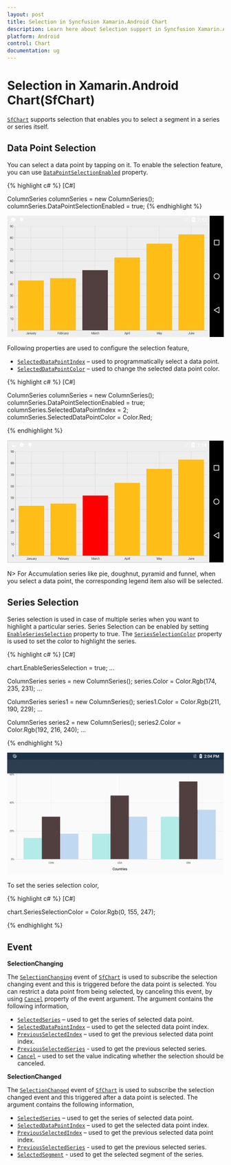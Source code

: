 ```yaml
---
layout: post
title: Selection in Syncfusion Xamarin.Android Chart
description: Learn here about Selection support in Syncfusion Xamarin.Android Chart(SfChart) control, its elements and more.
platform: Android
control: Chart
documentation: ug
---
```


# Selection in Xamarin.Android Chart(SfChart)

[`SfChart`](http://help.syncfusion.com/cr/xamarin-android/Com.Syncfusion.Charts.SfChart.html) supports selection that enables you to select a segment in a series or series itself.

## Data Point Selection
You can select a data point by tapping on it. To enable the selection feature, you can use [`DataPointSelectionEnabled`](https://help.syncfusion.com/cr/xamarin-android/Com.Syncfusion.Charts.ChartSeries.html#Com_Syncfusion_Charts_ChartSeries_DataPointSelectionEnabled) property. 

{% highlight c# %} 
[C#]

ColumnSeries columnSeries = new ColumnSeries();
columnSeries.DataPointSelectionEnabled = true;
{% endhighlight %}

![Data point selection support in Xamarin.Android Chart](selection_images/selection_img1.png)

Following properties are used to configure the selection feature,

* [`SelectedDataPointIndex`](https://help.syncfusion.com/cr/xamarin-android/Com.Syncfusion.Charts.ChartSeries.html#Com_Syncfusion_Charts_ChartSeries_SelectedDataPointIndex) – used to programmatically select a data point.
* [`SelectedDataPointColor`](https://help.syncfusion.com/cr/xamarin-android/Com.Syncfusion.Charts.ChartSeries.html#Com_Syncfusion_Charts_ChartSeries_SelectedDataPointColor) – used to change the selected data point color.

{% highlight c# %} 
[C#]

ColumnSeries columnSeries = new ColumnSeries();
columnSeries.DataPointSelectionEnabled = true;
columnSeries.SelectedDataPointIndex = 2;
columnSeries.SelectedDataPointColor = Color.Red;

{% endhighlight %}

![Selecting data point and data point color support in Xamarin.Android Chart](selection_images/selection_img2.png)


N> For Accumulation series like pie, doughnut, pyramid and funnel, when you select a data point, the corresponding legend item also will be selected.

## Series Selection

Series selection is used in case of multiple series when you want to highlight a particular series. Series Selection can be enabled by setting [`EnableSeriesSelection`](https://help.syncfusion.com/cr/xamarin-android/Com.Syncfusion.Charts.ChartBase.html#Com_Syncfusion_Charts_ChartBase_EnableSeriesSelection) property to true. The [`SeriesSelectionColor`](https://help.syncfusion.com/cr/xamarin-android/Com.Syncfusion.Charts.ChartBase.html#Com_Syncfusion_Charts_ChartBase_SeriesSelectionColor) property is used to set the color to highlight the series.

{% highlight c# %} 
[C#]

chart.EnableSeriesSelection = true;
...

ColumnSeries series = new ColumnSeries();
series.Color = Color.Rgb(174, 235, 231);
...

ColumnSeries series1 = new ColumnSeries();
series1.Color = Color.Rgb(211, 190, 229);
... 

ColumnSeries series2 = new ColumnSeries();
series2.Color = Color.Rgb(192, 216, 240);
... 


{% endhighlight %}

![Series selection support in Xamarin.Android Chart](selection_images/seriesSelection.png)

To set the series selection color,

{% highlight c# %} 
[C#]

chart.SeriesSelectionColor = Color.Rgb(0, 155, 247);

{% endhighlight %}

## Event

**SelectionChanging**

The [`SelectionChanging`](https://help.syncfusion.com/cr/xamarin-android/Com.Syncfusion.Charts.SfChart.html#Com_Syncfusion_Charts_SfChart_SelectionChanging) event of [`SfChart`](http://help.syncfusion.com/cr/xamarin-android/Com.Syncfusion.Charts.SfChart.html) is used to subscribe the selection changing event and this is triggered before the data point is selected. You can restrict a data point from being selected, by canceling this event, by using [`Cancel`](https://help.syncfusion.com/cr/xamarin-android/Com.Syncfusion.Charts.ChartSelectionChangingEvent.html#Com_Syncfusion_Charts_ChartSelectionChangingEvent_Cancel) property of the event argument. The argument contains the following information,

* [`SelectedSeries`](https://help.syncfusion.com/cr/xamarin-android/Com.Syncfusion.Charts.ChartSelectionEvent.html#Com_Syncfusion_Charts_ChartSelectionEvent_SelectedSeries) – used to get the series of selected data point.
* [`SelectedDataPointIndex`](https://help.syncfusion.com/cr/xamarin-android/Com.Syncfusion.Charts.ChartSelectionEvent.html#Com_Syncfusion_Charts_ChartSelectionEvent_SelectedDataPointIndex) – used to get the selected data point index.
* [`PreviousSelectedIndex`](https://help.syncfusion.com/cr/xamarin-android/Com.Syncfusion.Charts.ChartSelectionEvent.html#Com_Syncfusion_Charts_ChartSelectionEvent_PreviousSelectedIndex) – used to get the previous selected data point index.
* [`PreviousSelectedSeries`](https://help.syncfusion.com/cr/xamarin-android/Com.Syncfusion.Charts.ChartSelectionEvent.html#Com_Syncfusion_Charts_ChartSelectionEvent_PreviousSelectedSeries) - used to get the previous selected series. 
* [`Cancel`](https://help.syncfusion.com/cr/xamarin-android/Com.Syncfusion.Charts.ChartSelectionChangingEvent.html#Com_Syncfusion_Charts_ChartSelectionChangingEvent_Cancel) – used to set the value indicating whether the selection should be canceled.

**SelectionChanged**

The [`SelectionChanged`](https://help.syncfusion.com/cr/xamarin-android/Com.Syncfusion.Charts.SfChart.html#Com_Syncfusion_Charts_SfChart_SelectionChanged) event of [`SfChart`](http://help.syncfusion.com/cr/xamarin-android/Com.Syncfusion.Charts.SfChart.html) is used to subscribe the selection changed event and this triggered after a data point is selected. The argument contains the following information,

* [`SelectedSeries`](https://help.syncfusion.com/cr/xamarin-android/Com.Syncfusion.Charts.ChartSelectionEvent.html#Com_Syncfusion_Charts_ChartSelectionEvent_SelectedSeries) – used to get the series of selected data point.
* [`SelectedDataPointIndex`](https://help.syncfusion.com/cr/xamarin-android/Com.Syncfusion.Charts.ChartSelectionEvent.html#Com_Syncfusion_Charts_ChartSelectionEvent_SelectedDataPointIndex) – used to get the selected data point index.
* [`PreviousSelectedIndex`](https://help.syncfusion.com/cr/xamarin-android/Com.Syncfusion.Charts.ChartSelectionEvent.html#Com_Syncfusion_Charts_ChartSelectionEvent_PreviousSelectedIndex) – used to get the previous selected data point index.
* [`PreviousSelectedSeries`](https://help.syncfusion.com/cr/xamarin-android/Com.Syncfusion.Charts.ChartSelectionEvent.html#Com_Syncfusion_Charts_ChartSelectionEvent_PreviousSelectedSeries) - used to get the previous selected series.
* [`SelectedSegment`](https://help.syncfusion.com/cr/xamarin-android/Com.Syncfusion.Charts.ChartSelectionEvent.html#Com_Syncfusion_Charts_ChartSelectionEvent_SelectedSegment) - used to get the selected segment of the series.

